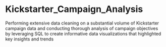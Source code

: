 # Kickstarter_Campaign_Analysis
Performing extensive data cleaning on a substantial volume of Kickstarter campaign data and conducting thorough analysis of campaign objectives by leveraging SQL to create informative data visualizations that highlighted key insights and trends
